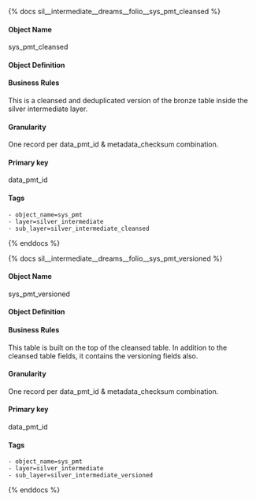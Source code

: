 {% docs sil__intermediate__dreams__folio__sys_pmt_cleansed %}

#### Object Name
sys_pmt_cleansed

#### Object Definition


#### Business Rules
This is a cleansed and deduplicated version of the bronze table inside the silver intermediate layer.

#### Granularity
One record per data_pmt_id & metadata_checksum combination.

#### Primary key
data_pmt_id

#### Tags
    - object_name=sys_pmt
    - layer=silver_intermediate
    - sub_layer=silver_intermediate_cleansed

{% enddocs %}

{% docs sil__intermediate__dreams__folio__sys_pmt_versioned %}

#### Object Name
sys_pmt_versioned

#### Object Definition


#### Business Rules
This table is built on the top of the cleansed table. In addition to the cleansed table fields, it contains the versioning fields also.

#### Granularity
One record per data_pmt_id & metadata_checksum combination.

#### Primary key
data_pmt_id

#### Tags
    - object_name=sys_pmt
    - layer=silver_intermediate
    - sub_layer=silver_intermediate_versioned

{% enddocs %}